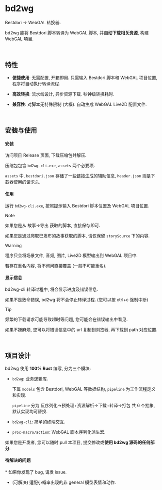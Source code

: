 # bd2wg

Bestdori -> WebGAL 转换器.

bd2wg 能将 Bestdori 脚本转译为 WebGAL 脚本, 并**自动下载相关资源**, 构建 WebGAL 项目.

<br>

## 特性

- **便捷使用**:  无需配置, 开箱即用. 只需输入 Bestdori 脚本和 WebGAL 项目位置, 程序将自动执行转译流程.

- **高效转换**:  流水线设计, 异步资源下载.  秒钟级转换耗时.

- **兼容性**:  对脚本无特殊限制 (大概). 自动生成 WebGAL Live2D 配置文件.

<br>

## 安装与使用

#### 安装

访问项目 Release 页面, 下载压缩包并解压.

压缩包包含 `bd2wg-cli.exe`, `assets` 两个必要项.

`assets` 中, `bestdori.json` 存储了一些链接生成的辅助信息, `header.json` 则是下载器使用的请求头.

#### 使用

运行 `bd2wg-cli.exe`, 按照提示输入 Bestdori 脚本位置及 WebGAL 项目位置.

> [!NOTE]
>
> 如果您是从 故事->导出 获取的脚本, 直接保存即可.
>
> 如果您是通过爬取已发布的故事获取的脚本, 请仅保留 `storySource` 下的内容.

> [!WARNING]
>
> 程序只会将场景文件, 音频, 图片, Live2D 模型输出到 WebGAL 项目中.
>
> 若存在重名内容, 将不询问直接覆盖 (一般不可能重名).

#### 显示信息

bd2wg-cli 转译过程中, 将会显示进度及错误信息.

如果不是致命错误, bd2wg 将不会停止转译过程. (您可以按 ctrl+c 强制中断)

> [!TIP]
>
> 频繁的下载请求可能导致超时等问题, 您可能会在错误输出中看见.
>
> 如果不嫌麻烦, 您可以将错误信息中的 url 复制到浏览器, 再下载到 path 对应位置.

<br>

## 项目设计

bd2wg 使用 **100% Rust** 编写, 分为三个模块: 

- `bd2wg`:  业务逻辑库.

  下属 `models` 包含 Bestdori, WebGAL 等数据结构, `pipeline` 为工作流程定义和实现.

  `pipeline` 分为 反序列化->预处理+资源解析->下载+转译->打包 共 6 个抽象, 默认实现均可替换.

- `bd2wg-cli`:  简单的终端交互.

- `proc-macro/action`:  WebGAL 脚本序列化派生宏.

如果您是开发者, 您可以随时 pull 本项目, 提交修改或**使用 bd2wg 源码的任何部分**.

#### 待解决的问题

\* 如果你发现了 bug, 请发 issue.

- (可解决) 适配小概率出现的非 general 模型表情和动作.


